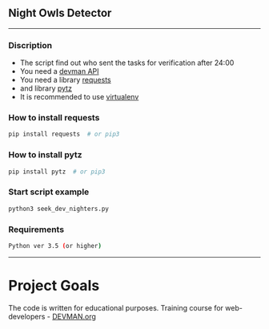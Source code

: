 ## Night Owls Detector

---

### Discription

+ The script find out who sent the tasks for verification after 24:00
+ You need a [devman API](https://devman.org/api/challenges/solution_attempts/?page=1)
+ You need a library [requests](http://docs.python-requests.org/en/master/user/quickstart/)
+ and library [pytz](http://pytz.sourceforge.net/)
+ It is recommended to use [virtualenv](https://docs.python.org/3/library/venv.html) 


### How to install requests

```bash
pip install requests  # or pip3 
```

### How to install pytz

```bash
pip install pytz  # or pip3 
```

### Start script example

```bash
python3 seek_dev_nighters.py
```


### Requirements

```bash
Python ver 3.5 (or higher)
```
---

# Project Goals

The code is written for educational purposes. Training course for web-developers - [DEVMAN.org](https://devman.org)
